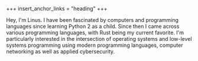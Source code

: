 +++
insert_anchor_links = "heading"
+++

Hey, I'm Linus. I have been fascinated by computers and programming languages since learning Python 2 as a child. Since then I came across various programming languages, with Rust being my current favorite. I'm particularly interested in the intersection of operating systems and low-level systems programming using modern programming languages, computer networking as well as applied cybersecurity.
